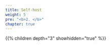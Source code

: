 ```yaml
---
title: Self-host
weight: 5
pre: "<b>2. </b>"
chapter: true
---
```


{{% children depth="3" showhidden="true" %}}
